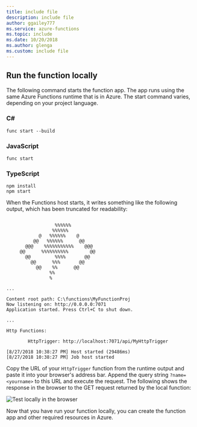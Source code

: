 ```yaml
---
title: include file
description: include file
author: ggailey777
ms.service: azure-functions
ms.topic: include
ms.date: 10/20/2018
ms.author: glenga
ms.custom: include file
---
```


## Run the function locally

The following command starts the function app. The app runs using the same Azure Functions runtime that is in Azure. The start command varies, depending on your project language.

### C\#

```command
func start --build
```

### JavaScript

```command
func start
```

### TypeScript

```command
npm install
npm start     
```

When the Functions host starts, it writes something like the following output, which has been truncated for readability:

```output

                  %%%%%%
                 %%%%%%
            @   %%%%%%    @
          @@   %%%%%%      @@
       @@@    %%%%%%%%%%%    @@@
     @@      %%%%%%%%%%        @@
       @@         %%%%       @@
         @@      %%%       @@
           @@    %%      @@
                %%
                %

...

Content root path: C:\functions\MyFunctionProj
Now listening on: http://0.0.0.0:7071
Application started. Press Ctrl+C to shut down.

...

Http Functions:

        HttpTrigger: http://localhost:7071/api/MyHttpTrigger

[8/27/2018 10:38:27 PM] Host started (29486ms)
[8/27/2018 10:38:27 PM] Job host started
```

Copy the URL of your `HttpTrigger` function from the runtime output and paste it into your browser's address bar. Append the query string `?name=<yourname>` to this URL and execute the request. The following shows the response in the browser to the GET request returned by the local function:

![Test locally in the browser](./media/functions-run-function-test-local/functions-test-local-browser.png)

Now that you have run your function locally, you can create the function app and other required resources in Azure.
